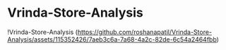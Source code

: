 # Vrinda-Store-Analysis
!Vrinda-Store-Analysis (https://github.com/roshanapatil/Vrinda-Store-Analysis/assets/115352426/7aeb3c6a-7a68-4a2c-82de-6c54a2464fbb)
